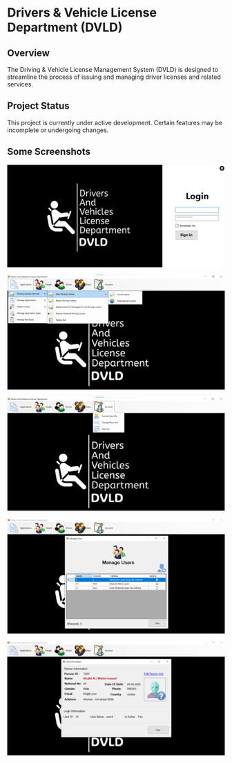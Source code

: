 # Drivers & Vehicle License Department (DVLD)

## Overview

The Driving & Vehicle License Management System (DVLD) is designed to streamline the process of issuing and managing driver licenses and related services.

## Project Status

This project is currently under active development. Certain features may be incomplete or undergoing changes.

## Some Screenshots

![Login Screen](./DVLD.Presentation/screenshoots/login.png)

![Main Screen](./DVLD.Presentation/screenshoots/main.png)

![Main Screen](./DVLD.Presentation/screenshoots/main2.png)

![Manage Users](./DVLD.Presentation/screenshoots/manage_users.png)

![User Information](./DVLD.Presentation/screenshoots/user_information.png)


